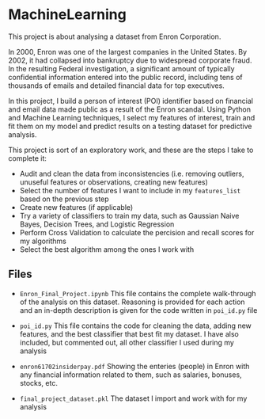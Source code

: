 # MachineLearning
This project is about analysing a dataset from Enron Corporation.

In 2000, Enron was one of the largest companies in the United States. By 2002, it had collapsed into bankruptcy due to widespread corporate fraud. In the resulting Federal investigation, a significant amount of typically confidential information entered into the public record, including tens of thousands of emails and detailed financial data for top executives. 

In this project, I build a person of interest (POI) identifier based on financial and email data made public as a result of the Enron scandal. Using Python and Machine Learning techniques, I select my features of interest, train and fit them on my model and predict results on a testing dataset for predictive analysis.

This project is sort of an exploratory work, and these are the steps I take to complete it:
- Audit and clean the data from inconsistencies (i.e. removing outliers, unuseful features or observations, creating new features)
- Select the number of features I want to include in my `features_list` based on the previous step
- Create new features (if applicable)
- Try a variety of classifiers to train my data, such as Gaussian Naive Bayes, Decision Trees, and Logistic Regression
- Perform Cross Validation to calculate the percision and recall scores for my algorithms
- Select the best algorithm among the ones I work with

## Files

- `Enron_Final_Project.ipynb`
This file contains the complete walk-through of the analysis on this dataset. Reasoning is provided for each action and an in-depth description is given for the code written in `poi_id.py` file
  
- `poi_id.py`
This file contains the code for cleaning the data, adding new features, and the best classifier that best fit my dataset. I have also included, but commented out, all other classifier I used during my analysis

- `enron61702insiderpay.pdf`
Showing the enteries (people) in Enron with any financial information related to them, such as salaries, bonuses, stocks, etc.

- `final_project_dataset.pkl`
The dataset I import and work with for my analysis

